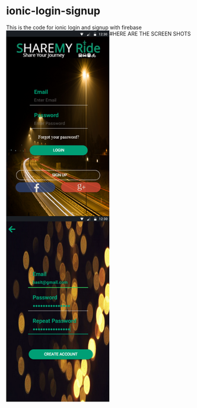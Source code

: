 <h1> ionic-login-signup </h1>
This is the code for ionic login and signup with firebase<br>
#HERE ARE THE SCREEN SHOTS
<img align="left" src="src/assets/imgs/login.png" height="500">
<img align="left" src="src/assets/imgs/signup.png" height="500">


